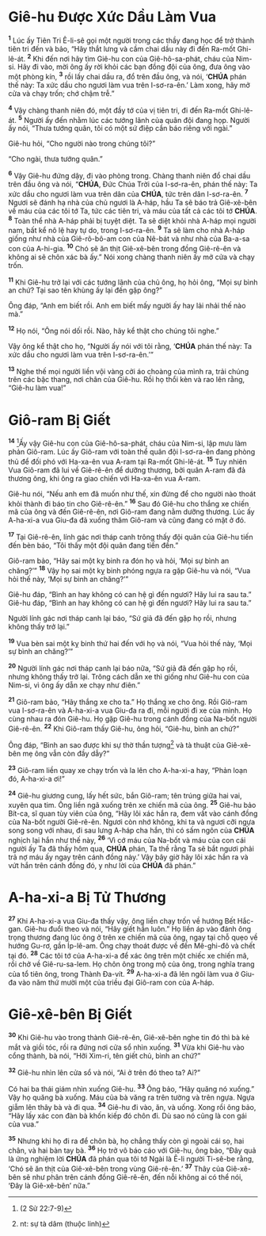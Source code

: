 # Giê-hu Được Xức Dầu Làm Vua
<sup><b>1</b></sup> Lúc ấy Tiên Tri Ê-li-sê gọi một người trong các thầy đang học để trở thành tiên tri đến và bảo, “Hãy thắt lưng và cầm chai dầu này đi đến Ra-mốt Ghi-lê-át. <sup><b>2</b></sup> Khi đến nơi hãy tìm Giê-hu con của Giê-hô-sa-phát, cháu của Nim-si. Hãy đi vào, mời ông ấy rời khỏi các bạn đồng đội của ông, đưa ông vào một phòng kín, <sup><b>3</b></sup> rồi lấy chai dầu ra, đổ trên đầu ông, và nói, ‘**CHÚA** phán thế này: Ta xức dầu cho ngươi làm vua trên I-sơ-ra-ên.’ Làm xong, hãy mở cửa và chạy trốn; chớ chậm trễ.”

<sup><b>4</b></sup> Vậy chàng thanh niên đó, một đầy tớ của vị tiên tri, đi đến Ra-mốt Ghi-lê-át. <sup><b>5</b></sup> Người ấy đến nhằm lúc các tướng lãnh của quân đội đang họp. Người ấy nói, “Thưa tướng quân, tôi có một sứ điệp cần báo riêng với ngài.”

Giê-hu hỏi, “Cho người nào trong chúng tôi?”

“Cho ngài, thưa tướng quân.”

<sup><b>6</b></sup> Vậy Giê-hu đứng dậy, đi vào phòng trong. Chàng thanh niên đổ chai dầu trên đầu ông và nói, “**CHÚA**, Đức Chúa Trời của I-sơ-ra-ên, phán thế này: Ta xức dầu cho ngươi làm vua trên dân của **CHÚA**, tức trên dân I-sơ-ra-ên. <sup><b>7</b></sup> Ngươi sẽ đánh hạ nhà của chủ ngươi là A-háp, hầu Ta sẽ báo trả Giê-xê-bên về máu của các tôi tớ Ta, tức các tiên tri, và máu của tất cả các tôi tớ **CHÚA**. <sup><b>8</b></sup> Toàn thể nhà A-háp phải bị tuyệt diệt. Ta sẽ diệt khỏi nhà A-háp mọi người nam, bất kể nô lệ hay tự do, trong I-sơ-ra-ên. <sup><b>9</b></sup> Ta sẽ làm cho nhà A-háp giống như nhà của Giê-rô-bô-am con của Nê-bát và như nhà của Ba-a-sa con của A-hi-gia. <sup><b>10</b></sup> Chó sẽ ăn thịt Giê-xê-bên trong đồng Giê-rê-ên và không ai sẽ chôn xác bà ấy.” Nói xong chàng thanh niên ấy mở cửa và chạy trốn.

<sup><b>11</b></sup> Khi Giê-hu trở lại với các tướng lãnh của chủ ông, họ hỏi ông, “Mọi sự bình an chứ? Tại sao tên khùng ấy lại đến gặp ông?”

Ông đáp, “Anh em biết rồi. Anh em biết mấy người ấy hay lải nhải thế nào mà.”

<sup><b>12</b></sup> Họ nói, “Ông nói dối rồi. Nào, hãy kể thật cho chúng tôi nghe.”

Vậy ông kể thật cho họ, “Người ấy nói với tôi rằng, ‘**CHÚA** phán thế này: Ta xức dầu cho ngươi làm vua trên I-sơ-ra-ên.’”

<sup><b>13</b></sup> Nghe thế mọi người liền vội vàng cởi áo choàng của mình ra, trải chúng trên các bậc thang, nơi chân của Giê-hu. Rồi họ thổi kèn và rao lên rằng, “Giê-hu làm vua!”


# Giô-ram Bị Giết
<sup><b>14</b></sup> [^1*]Ấy vậy Giê-hu con của Giê-hô-sa-phát, cháu của Nim-si, lập mưu làm phản Giô-ram. Lúc ấy Giô-ram với toàn thể quân đội I-sơ-ra-ên đang phòng thủ để đối phó với Ha-xa-ên vua A-ram tại Ra-mốt Ghi-lê-át. <sup><b>15</b></sup> Tuy nhiên Vua Giô-ram đã lui về Giê-rê-ên để dưỡng thương, bởi quân A-ram đã đả thương ông, khi ông ra giao chiến với Ha-xa-ên vua A-ram.

Giê-hu nói, “Nếu anh em đã muốn như thế, xin đừng để cho người nào thoát khỏi thành đi báo tin cho Giê-rê-ên.” <sup><b>16</b></sup> Sau đó Giê-hu cho thắng xe chiến mã của ông và đến Giê-rê-ên, nơi Giô-ram đang nằm dưỡng thương. Lúc ấy A-ha-xi-a vua Giu-đa đã xuống thăm Giô-ram và cũng đang có mặt ở đó.

<sup><b>17</b></sup> Tại Giê-rê-ên, lính gác nơi tháp canh trông thấy đội quân của Giê-hu tiến đến bèn báo, “Tôi thấy một đội quân đang tiến đến.”

Giô-ram bảo, “Hãy sai một kỵ binh ra đón họ và hỏi, ‘Mọi sự bình an chăng?’” <sup><b>18</b></sup> Vậy họ sai một kỵ binh phóng ngựa ra gặp Giê-hu và nói, “Vua hỏi thế này, ‘Mọi sự bình an chăng?’”

Giê-hu đáp, “Bình an hay không có can hệ gì đến ngươi? Hãy lui ra sau ta.” Giê-hu đáp, “Bình an hay không có can hệ gì đến ngươi? Hãy lui ra sau ta.”

Người lính gác nơi tháp canh lại báo, “Sứ giả đã đến gặp họ rồi, nhưng không thấy trở lại.”

<sup><b>19</b></sup> Vua bèn sai một kỵ binh thứ hai đến với họ và nói, “Vua hỏi thế này, ‘Mọi sự bình an chăng?’”

<sup><b>20</b></sup> Người lính gác nơi tháp canh lại báo nữa, “Sứ giả đã đến gặp họ rồi, nhưng không thấy trở lại. Trông cách dẫn xe thì giống như Giê-hu con của Nim-si, vì ông ấy dẫn xe chạy như điên.”

<sup><b>21</b></sup> Giô-ram bảo, “Hãy thắng xe cho ta.” Họ thắng xe cho ông. Rồi Giô-ram vua I-sơ-ra-ên và A-ha-xi-a vua Giu-đa ra đi, mỗi người đi xe của mình. Họ cùng nhau ra đón Giê-hu. Họ gặp Giê-hu trong cánh đồng của Na-bốt người Giê-rê-ên. <sup><b>22</b></sup> Khi Giô-ram thấy Giê-hu, ông hỏi, “Giê-hu, bình an chứ?”

Ông đáp, “Bình an sao được khi sự thờ thần tượng[^1] và tà thuật của Giê-xê-bên mẹ ông vẫn còn đầy dẫy?”

<sup><b>23</b></sup> Giô-ram liền quay xe chạy trốn và la lên cho A-ha-xi-a hay, “Phản loạn đó, A-ha-xi-a ơi!”

<sup><b>24</b></sup> Giê-hu giương cung, lấy hết sức, bắn Giô-ram; tên trúng giữa hai vai, xuyên qua tim. Ông liền ngã xuống trên xe chiến mã của ông. <sup><b>25</b></sup> Giê-hu bảo Bít-ca, sĩ quan tùy viên của ông, “Hãy lôi xác hắn ra, đem vất vào cánh đồng của Na-bốt người Giê-rê-ên. Ngươi còn nhớ không, khi ta và ngươi cỡi ngựa song song với nhau, đi sau lưng A-háp cha hắn, thì có sấm ngôn của **CHÚA** nghịch lại hắn như thế này, <sup><b>26</b></sup> ‘Vì cớ máu của Na-bốt và máu của con cái người ấy Ta đã thấy hôm qua, **CHÚA** phán, Ta thề rằng Ta sẽ bắt ngươi phải trả nợ máu ấy ngay trên cánh đồng này.’ Vậy bây giờ hãy lôi xác hắn ra và vứt hắn trên cánh đồng đó, y như lời của **CHÚA** đã phán.”


# A-ha-xi-a Bị Tử Thương
<sup><b>27</b></sup> Khi A-ha-xi-a vua Giu-đa thấy vậy, ông liền chạy trốn về hướng Bết Hắc-gan. Giê-hu đuổi theo và nói, “Hãy giết hắn luôn.” Họ liền áp vào đánh ông trọng thương đang lúc ông ở trên xe chiến mã của ông, ngay tại chỗ quẹo về hướng Gu-rơ, gần Íp-lê-am. Ông chạy thoát được về đến Mê-ghi-đô và chết tại đó. <sup><b>28</b></sup> Các tôi tớ của A-ha-xi-a để xác ông trên một chiếc xe chiến mã, rồi chở về Giê-ru-sa-lem. Họ chôn ông trong mộ của ông, trong nghĩa trang của tổ tiên ông, trong Thành Đa-vít. <sup><b>29</b></sup> A-ha-xi-a đã lên ngôi làm vua ở Giu-đa vào năm thứ mười một của triều đại Giô-ram con của A-háp.


# Giê-xê-bên Bị Giết
<sup><b>30</b></sup> Khi Giê-hu vào trong thành Giê-rê-ên, Giê-xê-bên nghe tin đó thì bà kẻ mắt và giồi tóc, rồi ra đứng nơi cửa sổ nhìn xuống. <sup><b>31</b></sup> Vừa khi Giê-hu vào cổng thành, bà nói, “Hỡi Xim-ri, tên giết chủ, bình an chứ?”

<sup><b>32</b></sup> Giê-hu nhìn lên cửa sổ và nói, “Ai ở trên đó theo ta? Ai?”

Có hai ba thái giám nhìn xuống Giê-hu. <sup><b>33</b></sup> Ông bảo, “Hãy quăng nó xuống.” Vậy họ quăng bà xuống. Máu của bà văng ra trên tường và trên ngựa. Ngựa giẫm lên thây bà và đi qua. <sup><b>34</b></sup> Giê-hu đi vào, ăn, và uống. Xong rồi ông bảo, “Hãy lấy xác con đàn bà khốn kiếp đó chôn đi. Dù sao nó cũng là con gái của vua.”

<sup><b>35</b></sup> Nhưng khi họ đi ra để chôn bà, họ chẳng thấy còn gì ngoài cái sọ, hai chân, và hai bàn tay bà. <sup><b>36</b></sup> Họ trở vô báo cáo với Giê-hu, ông bảo, “Đây quả là ứng nghiệm lời **CHÚA** đã phán qua tôi tớ Ngài là Ê-li người Ti-sê-be rằng, ‘Chó sẽ ăn thịt của Giê-xê-bên trong vùng Giê-rê-ên.’ <sup><b>37</b></sup> Thây của Giê-xê-bên sẽ như phân trên cánh đồng Giê-rê-ên, đến nỗi không ai có thể nói, ‘Đây là Giê-xê-bên’ nữa.”

[^1]: nt: sự tà dâm (thuộc linh)
[^1*]: (2 Sử 22:7-9)